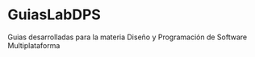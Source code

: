 # GuiasLabDPS
Guias desarrolladas para la materia Diseño y Programación de Software Multiplataforma
